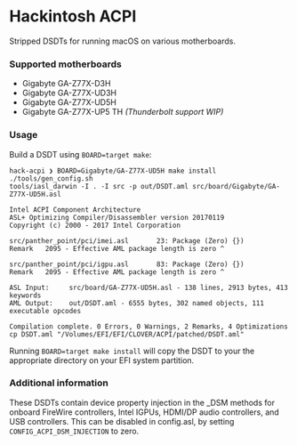 # Hackintosh ACPI
Stripped DSDTs for running macOS on various motherboards.

### Supported motherboards
 - Gigabyte GA-Z77X-D3H
 - Gigabyte GA-Z77X-UD3H
 - Gigabyte GA-Z77X-UD5H
 - Gigabyte GA-Z77X-UP5 TH *(Thunderbolt support WIP)*

### Usage
Build a DSDT using `BOARD=target make`:

```
hack-acpi ❯ BOARD=Gigabyte/GA-Z77X-UD5H make install
./tools/gen_config.sh
tools/iasl_darwin -I . -I src -p out/DSDT.aml src/board/Gigabyte/GA-Z77X-UD5H.asl

Intel ACPI Component Architecture
ASL+ Optimizing Compiler/Disassembler version 20170119
Copyright (c) 2000 - 2017 Intel Corporation

src/panther_point/pci/imei.asl       23: Package (Zero) {})
Remark   2095 - Effective AML package length is zero ^

src/panther_point/pci/igpu.asl       83: Package (Zero) {})
Remark   2095 - Effective AML package length is zero ^

ASL Input:     src/board/GA-Z77X-UD5H.asl - 138 lines, 2913 bytes, 413 keywords
AML Output:    out/DSDT.aml - 6555 bytes, 302 named objects, 111 executable opcodes

Compilation complete. 0 Errors, 0 Warnings, 2 Remarks, 4 Optimizations
cp DSDT.aml "/Volumes/EFI/EFI/CLOVER/ACPI/patched/DSDT.aml"
```

Running `BOARD=target make install` will copy the DSDT to your the appropriate directory on your EFI system partition.

### Additional information
These DSDTs contain device property injection in the _DSM methods for onboard FireWire controllers, Intel IGPUs, HDMI/DP audio controllers, and USB controllers. This can be disabled in config.asl, by setting `CONFIG_ACPI_DSM_INJECTION` to zero.
